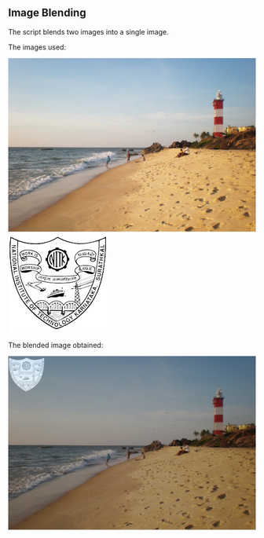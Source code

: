 ## Image Blending

The script blends two images into a single image.

The images used:

![Image1](./beach.jpg)
![Image2](./NITK-Emblem.png)

The blended image obtained:

![Blended Image](./blendedImage.jpg)